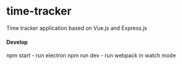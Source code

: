 # time-tracker
Time tracker application based on Vue.js and Express.js

#### Develop
npm start - run electron
npm run dev - run webpack in watch mode
